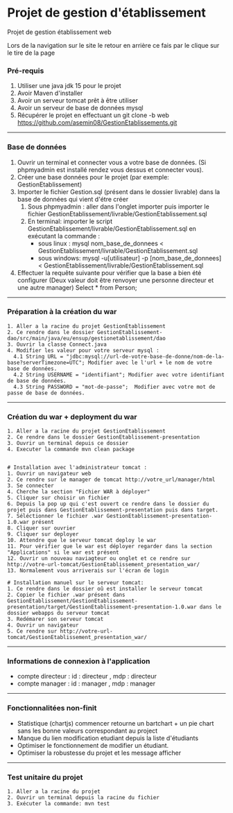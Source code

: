 # Projet de gestion d'établissement

Projet de gestion établissement web 

Lors de la navigation sur le site le retour en arrière ce fais par le clique sur le tire de la page




### Pré-requis
 1. Utiliser une java jdk 15 pour le projet
 2. Avoir Maven d'installer
 3. Avoir un serveur tomcat prêt à être utiliser 
 4. Avoir un serveur de base de données mysql
 5. Récupérer le projet en effectuant un git clone -b web https://github.com/asemin08/GestionEtablissements.git
    
---
### Base de données
    
1. Ouvrir un terminal et connecter vous a votre base de données. (Si phpmyadmin est installé rendez vous dessus et connecter vous).
2. Créer une base données pour le projet (par exemple: GestionEtablissement)
3. Importer le fichier Gestion.sql (présent dans le dossier livrable) dans la base de données qui vient d'étre créer 
      1. Sous phpmyadmin : aller dans l'onglet importer puis importer le fichier GestionEtablissement/livrable/GestionEtablissement.sql
      2. En terminal: importer le script GestionEtablissement/livrable/GestionEtablissement.sql en exécutant la commande : 
         * sous linux : mysql nom_base_de_donnees < GestionEtablissement/livrable/GestionEtablissement.sql
         * sous windows: mysql -u[utilisateur] -p [nom_base_de_donnees] < GestionEtablissement/livrable/GestionEtablissement.sql
4. Effectuer la requête suivante pour vérifier que la base a bien été configurer (Deux valeur doit être renvoyer une personne directeur et une autre manager)
         Select * from Person; 
---

### Préparation à la création du war 

    1. Aller a la racine du projet GestionEtablissement
    2. Ce rendre dans le dossier GestionEtablissement-dao/src/main/java/eu/ensup/gestionetablissement/dao
    3. Ouvrir la classe Connect.java
    4. Modifier les valeur pour votre serveur mysql : 
      4.1 String URL = "jdbc:mysql://url-de-votre-base-de-donne/nom-de-la-base?serverTimezone=UTC"; Modifier avec le l'url + le nom de votre base de données.
      4.2 String USERNAME = "identifiant"; Modifier avec votre identifiant de base de données.
      4.3 String PASSWORD = "mot-de-passe";  Modifier avec votre mot de passe de base de données.

---

### Création du war + deployment du war

    1. Aller a la racine du projet GestionEtablissement
    2. Ce rendre dans le dossier GestionEtablissement-presentation
    3. Ouvrir un terminal depuis ce dossier
    4. Executer la commande mvn clean package
    
    
    # Installation avec l'administrateur tomcat :
    1. Ouvrir un navigateur web 
    2. Ce rendre sur le manager de tomcat http://votre_url/manager/html
    3. Se connecter
    4. Cherche la section "Fichier WAR à déployer"
    5. Cliquer sur choisir un fichier
    6. Depuis la pop up qui c'est ouvert ce rendre dans le dossier du projet puis dans GestionEtablissement-presentation puis dans target. 
    7. Séléctionner le fichier .war GestionEtablissement-presentation-1.0.war présent
    8. Cliquer sur ouvrier
    9. Cliquer sur deployer
    10. Attendre que le serveur tomcat deploy le war
    11. Pour vérifier que le war est déployer regarder dans la section "Applications" si le war est présent
    12. Ouvrir un nouveau naviagteur ou onglet et ce rendre sur http://votre-url-tomcat/GestionEtablissement_presentation_war/
    13. Normalement vous arriverais sur l'écran de login

    # Installation manuel sur le serveur tomcat:
    1. Ce rendre dans le dossier oû est installer le serveur tomcat
    2. Copier le fichier .war présent dans GestionEtablissement/GestionEtablissement-presentation/target/GestionEtablissement-presentation-1.0.war dans le dossier webapps du serveur tomcat
    3. Redémarer son serveur tomcat
    4. Ouvrir un navigateur 
    5. Ce rendre sur http://votre-url-tomcat/GestionEtablissement_presentation_war/
---

### Informations de connexion à l'application

* compte directeur : id : directeur , mdp : directeur 
* compte manager : id : manager , mdp : manager 
---



### Fonctionnalitées non-finit

* Statistique (chartjs) commencer retourne un bartchart + un pie chart sans les bonne valeurs correspondant au project
* Manque du lien modification etudiant depuis la liste d'étudiants
* Optimiser le fonctionnement de modifier un étudiant.
* Optimiser la robustesse du projet et les message afficher
---
### Test unitaire du projet

    1. Aller a la racine du projet
    2. Ouvrir un terminal depuis la racine du fichier
    3. Exécuter la commande: mvn test
